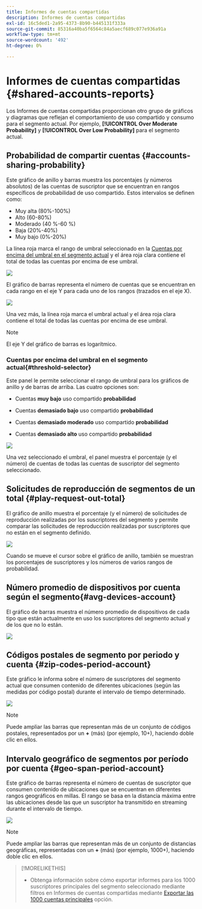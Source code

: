 ```yaml
---
title: Informes de cuentas compartidas
description: Informes de cuentas compartidas
exl-id: 16c5ded1-2a95-4373-8b90-b445131f333a
source-git-commit: 85316a40ba5f6564c84a5aecf689c077e936a91a
workflow-type: tm+mt
source-wordcount: '492'
ht-degree: 0%

---
```


# Informes de cuentas compartidas {#shared-accounts-reports}

Los Informes de cuentas compartidas proporcionan otro grupo de gráficos y diagramas que reflejan el comportamiento de uso compartido y consumo para el segmento actual. Por ejemplo, **[!UICONTROL Over Moderate Probability]** y **[!UICONTROL Over Low Probability]** para el segmento actual.

## Probabilidad de compartir cuentas {#accounts-sharing-probability}

Este gráfico de anillo y barras muestra los porcentajes (y números absolutos) de las cuentas de suscriptor que se encuentran en rangos específicos de probabilidad de uso compartido. Estos intervalos se definen como:

* Muy alta (80%-100%)
* Alto (60-80%)
* Moderado (40 %-60 %)
* Baja (20%-40%)
* Muy bajo (0%-20%)

La línea roja marca el rango de umbral seleccionado en la [Cuentas por encima del umbral en el segmento actual](#threshold-selector) y el área roja clara contiene el total de todas las cuentas por encima de ese umbral.

![](assets/accounts-sharing-probability-pie.png)

El gráfico de barras representa el número de cuentas que se encuentran en cada rango en el eje Y para cada uno de los rangos (trazados en el eje X).

![](assets/accounts-sharing-probability-bar.png)

Una vez más, la línea roja marca el umbral actual y el área roja clara contiene el total de todas las cuentas por encima de ese umbral.

>[!NOTE]
>
> El eje Y del gráfico de barras es logarítmico.

### Cuentas por encima del umbral en el segmento actual{#threshold-selector}

Este panel le permite seleccionar el rango de umbral para los gráficos de anillo y de barras de arriba. Las cuatro opciones son:

* Cuentas **muy bajo** uso compartido **probabilidad**

* Cuentas **demasiado bajo** uso compartido **probabilidad**

* Cuentas **demasiado moderado** uso compartido **probabilidad**

* Cuentas **demasiado alto** uso compartido **probabilidad**

![](assets/threshold-selector-shared-accounts.png)

Una vez seleccionado el umbral, el panel muestra el porcentaje (y el número) de cuentas de todas las cuentas de suscriptor del segmento seleccionado.

## Solicitudes de reproducción de segmentos de un total {#play-request-out-total}

El gráfico de anillo muestra el porcentaje (y el número) de solicitudes de reproducción realizadas por los suscriptores del segmento y permite comparar las solicitudes de reproducción realizadas por suscriptores que no están en el segmento definido.

![](assets/play-req-outof-total.png)

Cuando se mueve el cursor sobre el gráfico de anillo, también se muestran los porcentajes de suscriptores y los números de varios rangos de probabilidad.

<!--![](assets/play-request-total.gif)-->

## Número promedio de dispositivos por cuenta según el segmento{#avg-devices-account}

El gráfico de barras muestra el número promedio de dispositivos de cada tipo que están actualmente en uso los suscriptores del segmento actual y de los que no lo están.

![](assets/avg-devices-per-acc.png)

## Códigos postales de segmento por periodo y cuenta {#zip-codes-period-account}

Este gráfico le informa sobre el número de suscriptores del segmento actual que consumen contenido de diferentes ubicaciones (según las medidas por código postal) durante el intervalo de tiempo determinado.

![](assets/zip-period-account.png)

>[!NOTE]
>
>Puede ampliar las barras que representan más de un conjunto de códigos postales, representados por un **+** (más) (por ejemplo, 10+), haciendo doble clic en ellos.


## Intervalo geográfico de segmentos por período por cuenta {#geo-span-period-account}

Este gráfico de barras representa el número de cuentas de suscriptor que consumen contenido de ubicaciones que se encuentran en diferentes rangos geográficos en millas. El rango se basa en la distancia máxima entre las ubicaciones desde las que un suscriptor ha transmitido en streaming durante el intervalo de tiempo.

![](assets/geogr-span-account.png)

>[!NOTE]
>
> Puede ampliar las barras que representan más de un conjunto de distancias geográficas, representadas con un **+** (más) (por ejemplo, 1000+), haciendo doble clic en ellos.

>[!MORELIKETHIS]
>
>* Obtenga información sobre cómo exportar informes para los 1000 suscriptores principales del segmento seleccionado mediante filtros en Informes de cuentas compartidas mediante [Exportar las 1000 cuentas principales](/help/accountiq/export-acc-information.md) opción.
